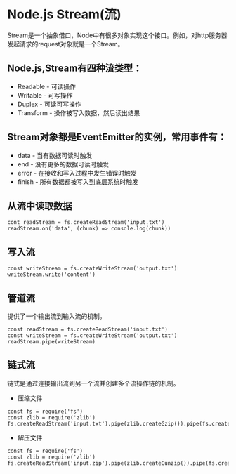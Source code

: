 # Node.js Stream(流)
Stream是一个抽象借口，Node中有很多对象实现这个接口。例如，对http服务器发起请求的request对象就是一个Stream。

## Node.js,Stream有四种流类型：
- Readable - 可读操作
- Writable - 可写操作
- Duplex - 可读可写操作
- Transform - 操作被写入数据，然后读出结果

## Stream对象都是EventEmitter的实例，常用事件有：
- data - 当有数据可读时触发
- end - 没有更多的数据可读时触发
- error - 在接收和写入过程中发生错误时触发
- finish - 所有数据都被写入到底层系统时触发

## 从流中读取数据
```
cont readStream = fs.createReadStream('input.txt')
readStream.on('data', (chunk) => console.log(chunk))
```

## 写入流
```
const writeStream = fs.createWriteStream('output.txt')
writeStream.write('content')
```

## 管道流
提供了一个输出流到输入流的机制。
```
const readStream = fs.createReadStream('input.txt')
const writeStream = fs.createWriteStream('output.txt')
readStream.pipe(writeStream)
```

## 链式流
链式是通过连接输出流到另一个流并创建多个流操作链的机制。
- 压缩文件
```
const fs = require('fs')
const zlib = require('zlib')
fs.createReadStream('input.txt').pipe(zlib.createGzip()).pipe(fs.createWriteStream('input.zip'))
```
- 解压文件
```
const fs = require('fs')
const zlib = require('zlib')
fs.createReadStream('input.zip').pipe(zlib.createGunzip()).pipe(fs.createWriteStream('input.txt'))
```

